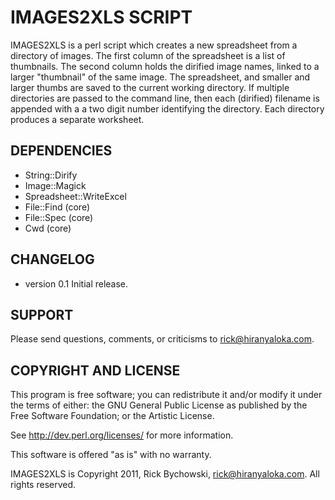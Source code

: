 # IMAGES2XLS SCRIPT #

IMAGES2XLS is a perl script which creates a new spreadsheet from a directory of images. The first column of the spreadsheet is a list of thumbnails. The second column holds the dirified image names, linked to a larger "thumbnail" of the same image. The spreadsheet, and smaller and larger thumbs are saved to the current working directory. If multiple directories are passed to the command line, then each (dirified) filename is appended with a a two digit number identifying the directory. Each directory produces a separate worksheet.

## DEPENDENCIES ##
- String::Dirify
- Image::Magick
- Spreadsheet::WriteExcel
- File::Find (core)
- File::Spec (core)
- Cwd (core)
## CHANGELOG ##
- version 0.1  Initial release.

## SUPPORT ##
Please send questions, comments, or criticisms to rick@hiranyaloka.com.

## COPYRIGHT AND LICENSE ##

This program is free software; you can redistribute it and/or modify it
under the terms of either: the GNU General Public License as published
by the Free Software Foundation; or the Artistic License.

See http://dev.perl.org/licenses/ for more information.

This software is offered "as is" with no warranty.

IMAGES2XLS is Copyright 2011, Rick Bychowski, rick@hiranyaloka.com.
All rights reserved.

